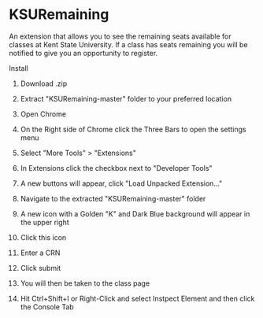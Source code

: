 # KSURemaining
An extension that allows you to see the remaining seats available for classes at Kent State University. 
If a class has seats remaining you will be notified to give you an opportunity to register.


Install

1) Download .zip

2) Extract "KSURemaining-master" folder to your preferred location

3) Open Chrome

4) On the Right side of Chrome click the Three Bars to open the settings menu

5) Select "More Tools" > "Extensions"

6) In Extensions click the checkbox next to "Developer Tools"

7) A new buttons will appear, click "Load Unpacked Extension..."

8) Navigate to the extracted "KSURemaining-master" folder

9) A new icon with a Golden "K" and Dark Blue background will appear in the upper right

10) Click this icon

11) Enter a CRN

12) Click submit

13) You will then be taken to the class page

14) Hit Ctrl+Shift+I or Right-Click and select Instpect Element and then click the Console Tab
